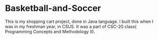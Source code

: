 # Basketball-and-Soccer
This is my shopping cart project, done in Java language. I built this when I was in my freshman year, in CSUS. It was a part of CSC-20 class( Programming Concepts and Methodology II).
